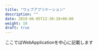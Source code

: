 ```yaml
---
title: "ウェブアプリケーション"
description: ""
date: 2019-06-05T12:30:18+08:00
weight: 10
draft: true
---
```

ここではWebApplicationを中心に記載します